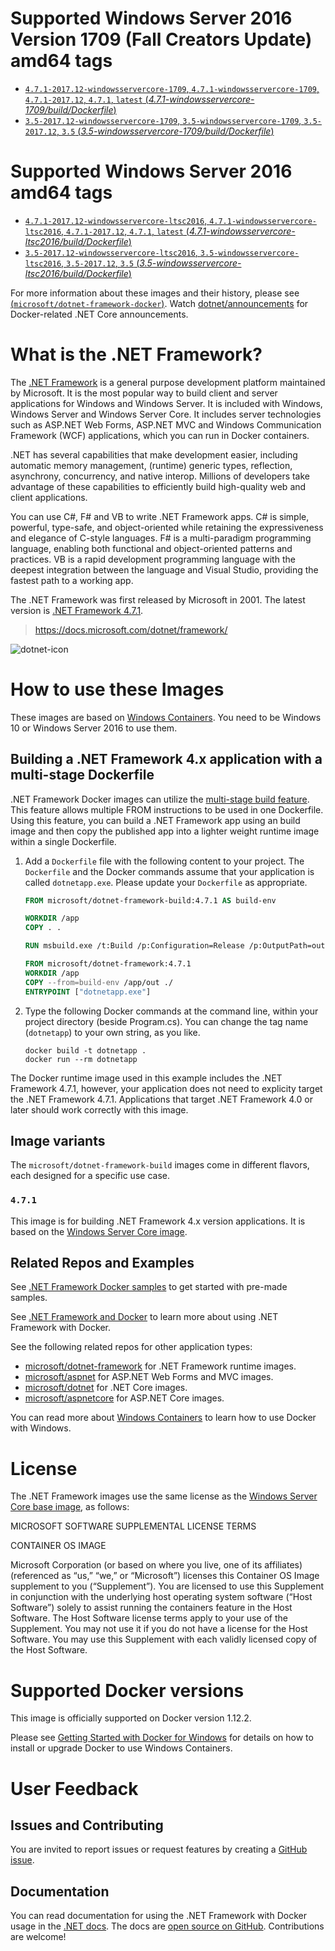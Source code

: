 # Supported Windows Server 2016 Version 1709 (Fall Creators Update) amd64 tags

- [`4.7.1-2017.12-windowsservercore-1709`, `4.7.1-windowsservercore-1709`, `4.7.1-2017.12`, `4.7.1`, `latest` (*4.7.1-windowsservercore-1709/build/Dockerfile*)](https://github.com/Microsoft/dotnet-framework-docker/blob/master/4.7.1-windowsservercore-1709/build/Dockerfile)
- [`3.5-2017.12-windowsservercore-1709`, `3.5-windowsservercore-1709`, `3.5-2017.12`, `3.5` (*3.5-windowsservercore-1709/build/Dockerfile*)](https://github.com/Microsoft/dotnet-framework-docker/blob/master/3.5-windowsservercore-1709/build/Dockerfile)

# Supported Windows Server 2016 amd64 tags

- [`4.7.1-2017.12-windowsservercore-ltsc2016`, `4.7.1-windowsservercore-ltsc2016`, `4.7.1-2017.12`, `4.7.1`, `latest` (*4.7.1-windowsservercore-ltsc2016/build/Dockerfile*)](https://github.com/Microsoft/dotnet-framework-docker/blob/master/4.7.1-windowsservercore-ltsc2016/build/Dockerfile)
- [`3.5-2017.12-windowsservercore-ltsc2016`, `3.5-windowsservercore-ltsc2016`, `3.5-2017.12`, `3.5` (*3.5-windowsservercore-ltsc2016/build/Dockerfile*)](https://github.com/Microsoft/dotnet-framework-docker/blob/master/3.5-windowsservercore-ltsc2016/build/Dockerfile)

For more information about these images and their history, please see [(`microsoft/dotnet-framework-docker`)](https://github.com/Microsoft/dotnet-framework-docker). Watch [dotnet/announcements](https://github.com/dotnet/announcements/labels/Docker) for Docker-related .NET Core announcements.

# What is the .NET Framework?

The [.NET Framework](https://www.microsoft.com/net/framework) is a general purpose development platform maintained by Microsoft. It is the most popular way to build client and server applications for Windows and Windows Server. It is included with Windows, Windows Server and Windows Server Core. It includes server technologies such as ASP.NET Web Forms, ASP.NET MVC and Windows Communication Framework (WCF) applications, which you can run in Docker containers.

.NET has several capabilities that make development easier, including automatic memory management, (runtime) generic types, reflection, asynchrony, concurrency, and native interop. Millions of developers take advantage of these capabilities to efficiently build high-quality web and client applications.

You can use C#, F# and VB to write .NET Framework apps. C# is simple, powerful, type-safe, and object-oriented while retaining the expressiveness and elegance of C-style languages. F# is a multi-paradigm programming language, enabling both functional and object-oriented patterns and practices. VB is a rapid development programming language with the deepest integration between the language and Visual Studio, providing the fastest path to a working app.   

The .NET Framework was first released by Microsoft in 2001. The latest version is [.NET Framework 4.7.1](https://www.microsoft.com/net/framework).

> https://docs.microsoft.com/dotnet/framework/

![dotnet-icon](https://cloud.githubusercontent.com/assets/2608468/19951790/a0458278-a11d-11e6-86e4-660aaa22aa3c.png)

# How to use these Images

These images are based on [Windows Containers][win-containers]. You need to be Windows 10 or Windows Server 2016 to use them.

## Building a .NET Framework 4.x application with a multi-stage Dockerfile

.NET Framework Docker images can utilize the [multi-stage build feature](https://docs.docker.com/engine/userguide/eng-image/multistage-build/). This feature allows multiple FROM instructions to be used in one Dockerfile. Using this feature, you can build a .NET Framework app using an build image and then copy the published app into a lighter weight runtime image within a single Dockerfile.

1. Add a `Dockerfile` file with the following content to your project. The `Dockerfile` and the Docker commands assume that your application is called `dotnetapp.exe`. Please update your `Dockerfile` as appropriate.

    ```dockerfile
    FROM microsoft/dotnet-framework-build:4.7.1 AS build-env
    
    WORKDIR /app
    COPY . .
    
    RUN msbuild.exe /t:Build /p:Configuration=Release /p:OutputPath=out
    
    FROM microsoft/dotnet-framework:4.7.1
    WORKDIR /app
    COPY --from=build-env /app/out ./
    ENTRYPOINT ["dotnetapp.exe"]
    ```

2. Type the following Docker commands at the command line, within your project directory (beside Program.cs). You can change the tag name (`dotnetapp`) to your own string, as you like.

    ```console
    docker build -t dotnetapp .
    docker run --rm dotnetapp
    ```

The Docker runtime image used in this example includes the .NET Framework 4.7.1, however, your application does not need to explicity target the .NET Framework 4.7.1. Applications that target .NET Framework 4.0 or later should work correctly with this image.

## Image variants

The `microsoft/dotnet-framework-build` images come in different flavors, each designed for a specific use case.

### `4.7.1`

This image is for building .NET Framework 4.x version applications. It is based on the [Windows Server Core image](https://hub.docker.com/r/microsoft/windowsservercore/).

## Related Repos and Examples

See [.NET Framework Docker samples](https://github.com/Microsoft/dotnet-framework-docker-samples) to get started with pre-made samples.

See [.NET Framework and Docker](https://docs.microsoft.com/dotnet/framework/docker/) to learn more about using .NET Framework with Docker.

See the following related repos for other application types:

- [microsoft/dotnet-framework](https://hub.docker.com/r/microsoft/dotnet-framework/) for .NET Framework runtime images.
- [microsoft/aspnet](https://hub.docker.com/r/microsoft/aspnet/) for ASP.NET Web Forms and MVC images.
- [microsoft/dotnet](https://hub.docker.com/r/microsoft/dotnet/) for .NET Core images.
- [microsoft/aspnetcore](https://hub.docker.com/r/microsoft/aspnetcore/) for ASP.NET Core images.

You can read more about [Windows Containers][win-containers] to learn how to use Docker with Windows.

# License

The .NET Framework images use the same license as the [Windows Server Core base image](https://hub.docker.com/r/microsoft/windowsservercore/), as follows:

MICROSOFT SOFTWARE SUPPLEMENTAL LICENSE TERMS

CONTAINER OS IMAGE

Microsoft Corporation (or based on where you live, one of its affiliates) (referenced as “us,” “we,” or “Microsoft”) licenses this Container OS Image supplement to you (“Supplement”). You are licensed to use this Supplement in conjunction with the underlying host operating system software (“Host Software”) solely to assist running the containers feature in the Host Software. The Host Software license terms apply to your use of the Supplement. You may not use it if you do not have a license for the Host Software. You may use this Supplement with each validly licensed copy of the Host Software.

# Supported Docker versions

This image is officially supported on Docker version 1.12.2.

Please see [Getting Started with Docker for Windows](https://docs.docker.com/docker-for-windows/) for details on how to install or upgrade Docker to use Windows Containers.

# User Feedback

## Issues and Contributing

You are invited to report issues or request features by creating a [GitHub issue](https://github.com/microsoft/dotnet-framework-docker/issues).

## Documentation

You can read documentation for using the .NET Framework with Docker usage in the [.NET docs](https://docs.microsoft.com/dotnet/framework/docker). The docs are [open source on GitHub](https://github.com/dotnet/docs). Contributions are welcome!

[win-containers]: http://aka.ms/windowscontainers